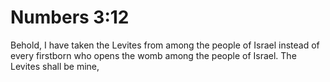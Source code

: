 # Numbers 3:12

Behold, I have taken the Levites from among the people of Israel instead of every firstborn who opens the womb among the people of Israel. The Levites shall be mine,
